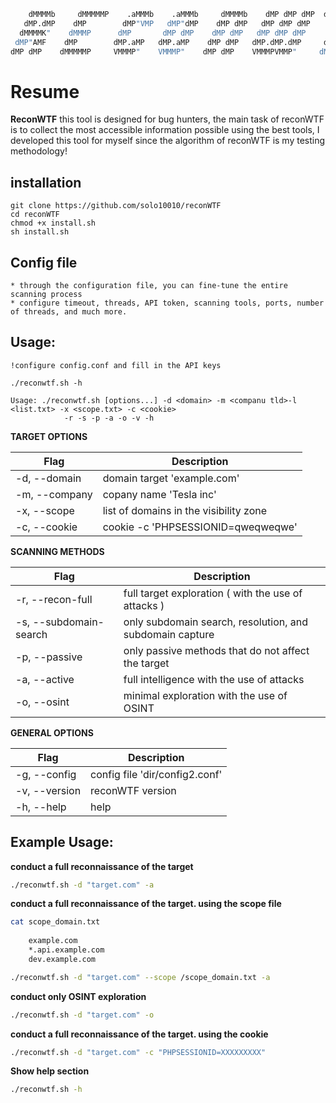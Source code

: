```bash
    dMMMMb     dMMMMMP    .aMMMb    .aMMMb     dMMMMb    dMP dMP dMP  dMMMMMMP     dMMMMMP 
   dMP.dMP    dMP        dMP"VMP   dMP"dMP    dMP dMP   dMP dMP dMP     dMP       dMP      
  dMMMMK"    dMMMP      dMP       dMP dMP    dMP dMP   dMP dMP dMP     dMP       dMMMP     
 dMP"AMF    dMP        dMP.aMP   dMP.aMP    dMP dMP   dMP.dMP.dMP     dMP       dMP        
dMP dMP    dMMMMMP     VMMMP"    VMMMP"    dMP dMP    VMMMPVMMP"     dMP       dMP         
```
# Resume

**ReconWTF** this tool is designed for bug hunters, the main task of reconWTF is to collect the most accessible information possible using the best tools, I developed this tool for myself since the algorithm of reconWTF is my testing methodology!

## installation

    git clone https://github.com/solo10010/reconWTF
    cd reconWTF
    chmod +x install.sh
    sh install.sh

## Config file
    * through the configuration file, you can fine-tune the entire scanning process
    * configure timeout, threads, API token, scanning tools, ports, number of threads, and much more.

## Usage:

    !configure config.conf and fill in the API keys

    ./reconwtf.sh -h

    Usage: ./reconwtf.sh [options...] -d <domain> -m <companu tld>-l <list.txt> -x <scope.txt> -c <cookie> 
                -r -s -p -a -o -v -h

**TARGET OPTIONS**

| Flag | Description |
|------|-------------|
| -d, --domain | domain target 'example.com' |
| -m, --company | copany name 'Tesla inc' |
| -x, --scope | list of domains in the visibility zone |
| -c, --cookie | cookie -c 'PHPSESSIONID=qweqweqwe' |

**SCANNING METHODS**

| Flag | Description |
|------|-------------|
| -r, --recon-full | full target exploration ( with the use of attacks ) |
| -s, --subdomain-search | only subdomain search, resolution, and subdomain capture |
| -p, --passive | only passive methods that do not affect the target |
| -a, --active | full intelligence with the use of attacks |
| -o, --osint | minimal exploration with the use of OSINT |


**GENERAL OPTIONS**

| Flag | Description |
|------|-------------|
| -g, --config | config file 'dir/config2.conf' |
|-v, --version | reconWTF version |
| -h, --help | help |



## Example Usage:
 
 
**conduct a full reconnaissance of the target**

```bash
./reconwtf.sh -d "target.com" -a
```
 
**conduct a full reconnaissance of the target. using the scope file**
 
```bash
cat scope_domain.txt
    
    example.com
    *.api.example.com
    dev.example.com

./reconwtf.sh -d "target.com" --scope /scope_domain.txt -a 
```
 
**conduct only OSINT exploration**
 
```bash
./reconwtf.sh -d "target.com" -o
```
**conduct a full reconnaissance of the target. using the cookie**
 
```bash
./reconwtf.sh -d "target.com" -c "PHPSESSIONID=XXXXXXXXX"
```

**Show help section**
 
```bash
./reconwtf.sh -h
